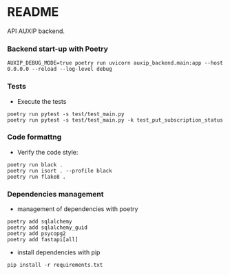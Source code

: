 # README #
API AUXIP backend.

### Backend start-up with Poetry ###
```
AUXIP_DEBUG_MODE=true poetry run uvicorn auxip_backend.main:app --host 0.0.0.0 --reload --log-level debug
```

### Tests ###

* Execute the tests

```
poetry run pytest -s test/test_main.py
poetry run pytest -s test/test_main.py -k test_put_subscription_status
```


### Code formattng ###

* Verify the code style:

```
poetry run black .
poetry run isort . --profile black
poetry run flake8 .
```

### Dependencies management ###

* management of dependencies with poetry
```
poetry add sqlalchemy
poetry add sqlalchemy_guid
poetry add psycopg2
poetry add fastapi[all]
```
* install dependencies with pip
```
pip install -r requirements.txt
```
